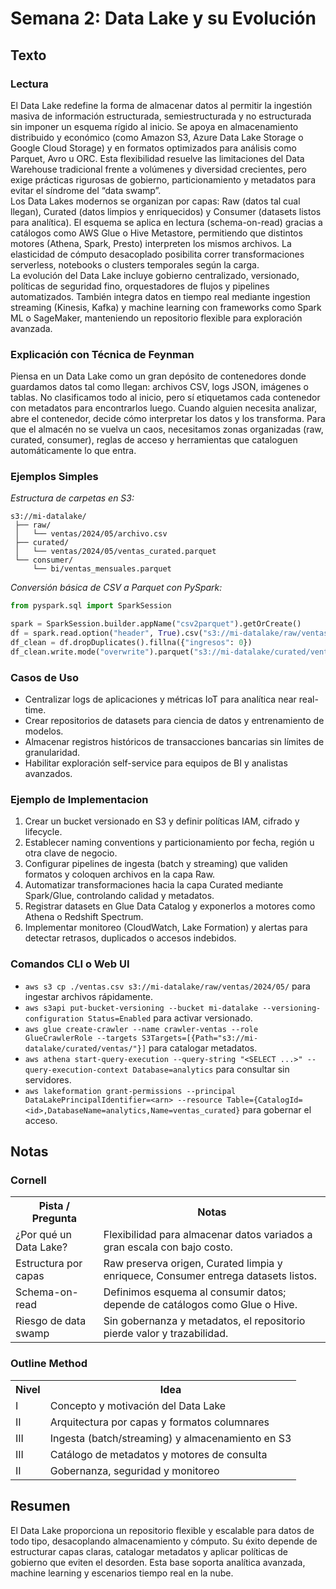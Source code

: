 # Semana 2: Data Lake y su Evolución
## Texto
### Lectura
El Data Lake redefine la forma de almacenar datos al permitir la ingestión masiva de información estructurada, semiestructurada y no estructurada sin imponer un esquema rígido al inicio. Se apoya en almacenamiento distribuido y económico (como Amazon S3, Azure Data Lake Storage o Google Cloud Storage) y en formatos optimizados para análisis como Parquet, Avro u ORC. Esta flexibilidad resuelve las limitaciones del Data Warehouse tradicional frente a volúmenes y diversidad crecientes, pero exige prácticas rigurosas de gobierno, particionamiento y metadatos para evitar el síndrome del “data swamp”.  
Los Data Lakes modernos se organizan por capas: Raw (datos tal cual llegan), Curated (datos limpios y enriquecidos) y Consumer (datasets listos para analítica). El esquema se aplica en lectura (schema-on-read) gracias a catálogos como AWS Glue o Hive Metastore, permitiendo que distintos motores (Athena, Spark, Presto) interpreten los mismos archivos. La elasticidad de cómputo desacoplado posibilita correr transformaciones serverless, notebooks o clusters temporales según la carga.  
La evolución del Data Lake incluye gobierno centralizado, versionado, políticas de seguridad fino, orquestadores de flujos y pipelines automatizados. También integra datos en tiempo real mediante ingestion streaming (Kinesis, Kafka) y machine learning con frameworks como Spark ML o SageMaker, manteniendo un repositorio flexible para exploración avanzada.

### Explicación con Técnica de Feynman
Piensa en un Data Lake como un gran depósito de contenedores donde guardamos datos tal como llegan: archivos CSV, logs JSON, imágenes o tablas. No clasificamos todo al inicio, pero sí etiquetamos cada contenedor con metadatos para encontrarlos luego. Cuando alguien necesita analizar, abre el contenedor, decide cómo interpretar los datos y los transforma. Para que el almacén no se vuelva un caos, necesitamos zonas organizadas (raw, curated, consumer), reglas de acceso y herramientas que cataloguen automáticamente lo que entra.

### Ejemplos Simples
*Estructura de carpetas en S3:*
```
s3://mi-datalake/
 ├── raw/
 │   └── ventas/2024/05/archivo.csv
 ├── curated/
 │   └── ventas/2024/05/ventas_curated.parquet
 └── consumer/
     └── bi/ventas_mensuales.parquet
```

*Conversión básica de CSV a Parquet con PySpark:*
```python
from pyspark.sql import SparkSession

spark = SparkSession.builder.appName("csv2parquet").getOrCreate()
df = spark.read.option("header", True).csv("s3://mi-datalake/raw/ventas/*.csv")
df_clean = df.dropDuplicates().fillna({"ingresos": 0})
df_clean.write.mode("overwrite").parquet("s3://mi-datalake/curated/ventas/")
```

### Casos de Uso
- Centralizar logs de aplicaciones y métricas IoT para analítica near real-time.
- Crear repositorios de datasets para ciencia de datos y entrenamiento de modelos.
- Almacenar registros históricos de transacciones bancarias sin límites de granularidad.
- Habilitar exploración self-service para equipos de BI y analistas avanzados.

### Ejemplo de Implementacion
1. Crear un bucket versionado en S3 y definir políticas IAM, cifrado y lifecycle.  
2. Establecer naming conventions y particionamiento por fecha, región u otra clave de negocio.  
3. Configurar pipelines de ingesta (batch y streaming) que validen formatos y coloquen archivos en la capa Raw.  
4. Automatizar transformaciones hacia la capa Curated mediante Spark/Glue, controlando calidad y metadatos.  
5. Registrar datasets en Glue Data Catalog y exponerlos a motores como Athena o Redshift Spectrum.  
6. Implementar monitoreo (CloudWatch, Lake Formation) y alertas para detectar retrasos, duplicados o accesos indebidos.

### Comandos CLI o Web UI
- `aws s3 cp ./ventas.csv s3://mi-datalake/raw/ventas/2024/05/` para ingestar archivos rápidamente.
- `aws s3api put-bucket-versioning --bucket mi-datalake --versioning-configuration Status=Enabled` para activar versionado.
- `aws glue create-crawler --name crawler-ventas --role GlueCrawlerRole --targets S3Targets=[{Path="s3://mi-datalake/curated/ventas/"}]` para catalogar metadatos.
- `aws athena start-query-execution --query-string "<SELECT ...>" --query-execution-context Database=analytics` para consultar sin servidores.
- `aws lakeformation grant-permissions --principal DataLakePrincipalIdentifier=<arn> --resource Table={CatalogId=<id>,DatabaseName=analytics,Name=ventas_curated}` para gobernar el acceso.

## Notas
### Cornell
<table>
  <tr><th>Pista / Pregunta</th><th>Notas</th></tr>
  <tr><td>¿Por qué un Data Lake?</td><td>Flexibilidad para almacenar datos variados a gran escala con bajo costo.</td></tr>
  <tr><td>Estructura por capas</td><td>Raw preserva origen, Curated limpia y enriquece, Consumer entrega datasets listos.</td></tr>
  <tr><td>Schema-on-read</td><td>Definimos esquema al consumir datos; depende de catálogos como Glue o Hive.</td></tr>
  <tr><td>Riesgo de data swamp</td><td>Sin gobernanza y metadatos, el repositorio pierde valor y trazabilidad.</td></tr>
</table>

### Outline Method
<table>
  <tr><th>Nivel</th><th>Idea</th></tr>
  <tr><td>I</td><td>Concepto y motivación del Data Lake</td></tr>
  <tr><td>II</td><td>Arquitectura por capas y formatos columnares</td></tr>
  <tr><td>III</td><td>Ingesta (batch/streaming) y almacenamiento en S3</td></tr>
  <tr><td>III</td><td>Catálogo de metadatos y motores de consulta</td></tr>
  <tr><td>II</td><td>Gobernanza, seguridad y monitoreo</td></tr>
</table>

## Resumen
El Data Lake proporciona un repositorio flexible y escalable para datos de todo tipo, desacoplando almacenamiento y cómputo. Su éxito depende de estructurar capas claras, catalogar metadatos y aplicar políticas de gobierno que eviten el desorden. Esta base soporta analítica avanzada, machine learning y escenarios tiempo real en la nube.
